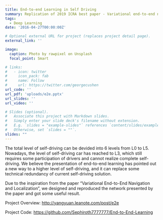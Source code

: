 ```yaml
---
title: End-to-end Learning in Self Driving
summary: Replication of 2019 ICRA best paper - Variational end-to-end navigation and localization
tags:
  - Deep Learning
date: '2016-04-27T00:00:00Z'

# Optional external URL for project (replaces project detail page).
external_link: ''

image:
  caption: Photo by rawpixel on Unsplash
  focal_point: Smart

# links:
#   - icon: twitter
#     icon_pack: fab
#     name: Follow
#     url: https://twitter.com/georgecushen
url_code: ''
url_pdf: 'uploads/e2e.pptx'
url_slides: ''
url_video: ''

# Slides (optional).
#   Associate this project with Markdown slides.
#   Simply enter your slide deck's filename without extension.
#   E.g. `slides = "example-slides"` references `content/slides/example-slides.md`.
#   Otherwise, set `slides = ""`.
slides: ""
---
```


The total level of self-driving can be devided into 6 levels from L0 to L5. Nowadays, the level of self-driving car has reached to L3, which still requires some participation of drivers and cannot realize complete self-driving. We believe the presentation of end-to-end learning has pointed out a new way to a higher level of self-driving, and it can replace some technical redundancy of current self-driving solution.

Due to the inspiration from the paper “Variational End-to-End Navigation and Localization”, we designed and reproduced the network presented by the paper and got some useful result.

Project Overview: http://yangyuan.leanote.com/post/e2e

Project Code: https://github.com/Sephiroth7777777/End-to-End-Learning

